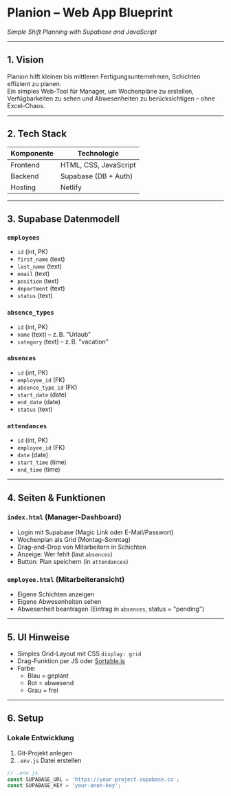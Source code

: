 # Planion – Web App Blueprint  
*Simple Shift Planning with Supabase and JavaScript*

---

## 1. Vision  
Planion hilft kleinen bis mittleren Fertigungsunternehmen, Schichten effizient zu planen.  
Ein simples Web-Tool für Manager, um Wochenpläne zu erstellen, Verfügbarkeiten zu sehen und Abwesenheiten zu berücksichtigen – ohne Excel-Chaos.  

---

## 2. Tech Stack  

| Komponente       | Technologie           |
|------------------|-----------------------|
| Frontend         | HTML, CSS, JavaScript |
| Backend          | Supabase (DB + Auth)  |
| Hosting          | Netlify               |

---

## 3. Supabase Datenmodell  

### `employees`  
- `id` (int, PK)  
- `first_name` (text)  
- `last_name` (text)  
- `email` (text)  
- `position` (text)  
- `department` (text)  
- `status` (text)  

### `absence_types`  
- `id` (int, PK)  
- `name` (text) – z. B. "Urlaub"  
- `category` (text) – z. B. "vacation"

### `absences`  
- `id` (int, PK)  
- `employee_id` (FK)  
- `absence_type_id` (FK)  
- `start_date` (date)  
- `end_date` (date)  
- `status` (text)

### `attendances`  
- `id` (int, PK)  
- `employee_id` (FK)  
- `date` (date)  
- `start_time` (time)  
- `end_time` (time)

---

## 4. Seiten & Funktionen

### `index.html` (Manager-Dashboard)
- Login mit Supabase (Magic Link oder E-Mail/Passwort)
- Wochenplan als Grid (Montag–Sonntag)
- Drag-and-Drop von Mitarbeitern in Schichten
- Anzeige: Wer fehlt (laut `absences`)
- Button: Plan speichern (in `attendances`)

### `employee.html` (Mitarbeiteransicht)
- Eigene Schichten anzeigen
- Eigene Abwesenheiten sehen
- Abwesenheit beantragen (Eintrag in `absences`, status = "pending")

---

## 5. UI Hinweise  
- Simples Grid-Layout mit CSS `display: grid`  
- Drag-Funktion per JS oder [Sortable.js](https://sortablejs.github.io/Sortable/)  
- Farbe:  
  - Blau = geplant  
  - Rot = abwesend  
  - Grau = frei

---

## 6. Setup  

### Lokale Entwicklung  
1. Git-Projekt anlegen  
2. `.env.js` Datei erstellen  
```js
// .env.js
const SUPABASE_URL = 'https://your-project.supabase.co';
const SUPABASE_KEY = 'your-anon-key';
